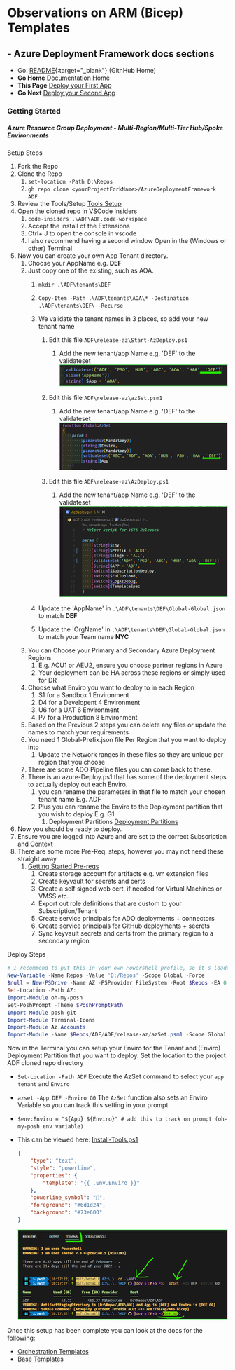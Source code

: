 #  Observations on ARM (Bicep) Templates

## - Azure Deployment Framework docs sections
- Go: [README](https://github.com/brwilkinson/AzureDeploymentFramework#readme){:target="_blank"} (GithHub Home)
- **Go Home** [Documentation Home](./index.md)
- **This Page** [Deploy your First App](./Getting_Started.md)
- **Go Next** [Deploy your Second App](./Getting_Started2.md)

### Getting Started
##### *Azure Resource Group Deployment - Multi-Region/Multi-Tier Hub/Spoke Environments*

Setup Steps

1) Fork the Repo
1) Clone the Repo
    1) `set-location -Path D:\Repos`
    1) `gh repo clone <yourProjectForkName>/AzureDeploymentFramework ADF`
1) Review the Tools/Setup [Tools Setup](./Tools_Setup.md)
1) Open the cloned repo in VSCode Insiders
    1) `code-insiders .\ADF\ADF.code-workspace` 
    1) Accept the install of the Extensions
    1) Ctrl+ J to open the console in vscode
    1) I also recommend having a second window Open in the (Windows or other) Terminal
1) Now you can create your own App Tenant directory.
    1) Choose your AppName e.g. **DEF**
    1) Just copy one of the existing, such as AOA.
        1) `mkdir .\ADF\tenants\DEF`
        1) `Copy-Item -Path .\ADF\tenants\AOA\* -Destination .\ADF\tenants\DEF\ -Recurse`
        1) We validate the tenant names in 3 places, so add your new tenant name
            1) Edit this file `ADF\release-az\Start-AzDeploy.ps1`
                1) Add the new tenant/app Name e.g. 'DEF' to the validateset
                ![Add your tenant/app Name to validateset](./Getting_Started_validateset.png)
            
            1) Edit this file `ADF\release-az\azSet.psm1`
                1) Add the new tenant/app Name e.g. 'DEF' to the validateset
                ![Add your tenant/app Name to validateset](./Getting_Started_validateset2.png)
            
            1) Edit this file `ADF\release-az\AzDeploy.ps1`
                1) Add the new tenant/app Name e.g. 'DEF' to the validateset
                ![Add your tenant/app Name to validateset](./Getting_Started_validateset3.png)
            
        1) Update the 'AppName' in `.\ADF\tenants\DEF\Global-Global.json` to match **DEF**
        1) Update the 'OrgName' in `.\ADF\tenants\DEF\Global-Global.json` to match your Team name **NYC**
    1) You can Choose your Primary and Secondary Azure Deployment Regions
        1) E.g. ACU1 or AEU2, ensure you choose partner regions in Azure
        1) Your deployment can be HA across these regions or simply used for DR
    1) Choose what Enviro you want to deploy to in each Region
        1) S1 for a Sandbox 1 Environment
        1) D4 for a Developent 4 Environment
        1) U6 for a UAT 6 Environment
        1) P7 for a Production 8 Environment
    1) Based on the Previous 2 steps you can delete any files or update the names to match your requirements
    1) You need 1 Global-Prefix.json file Per Region that you want to deploy into
        1) Update the Network ranges in these files so they are unique per region that you choose
    1) There are some ADO Pipeline files you can come back to these.
    1) There is an azure-Deploy.ps1 that has some of the deployment steps to actually deploy out each Enviro.
        1) you can rename the parameters in that file to match your chosen tenant name E.g. ADF
        1) Plus you can rename the Enviro to the Deployment partition that you wish to deploy E.g. G1
            1) Deployment Partitions [Deployment Partitions](./Deployment_Partitions.md)
1) Now you should be ready to deploy.
1) Ensure you are logged into Azure and are set to the correct Subscription and Context
1) There are some more Pre-Req. steps, however you may not need these straight away
    1) [Getting Started Pre-reqs](./Getting_Started_PreReqs.md)
        1) Create storage account for artifacts e.g. vm extension files
        1) Create keyvault for secrets and certs
        1) Create a self signed web cert, if needed for Virtual Machines or VMSS etc.
        1) Export out role definitions that are custom to your Subscription/Tenant
        1) Create service principals for ADO deployments + connectors
        1) Create service principals for GitHub deployments + secrets
        1) Sync keyvault secrets and certs from the primary region to a secondary region

Deploy Steps

```powershell
# I recommend to put this in your own Powershell profile, so it's loaded by default
New-Variable -Name Repos -Value 'D:/Repos' -Scope Global -Force
$null = New-PSDrive -Name AZ -PSProvider FileSystem -Root $Repos -EA 0
Set-Location -Path AZ:
Import-Module oh-my-posh
Set-PoshPrompt -Theme $PoshPromptPath
Import-Module posh-git
Import-Module Terminal-Icons
Import-Module Az.Accounts
Import-Module -Name $Repos/ADF/ADF/release-az/azSet.psm1 -Scope Global -Force

```

Now in the Terminal you can setup your Enviro for the Tenant and (Enviro) Deployment Partition that you want to deploy.
Set the location to the project ADF cloned repo directory
- `Set-Location -Path ADF`
Execute the AzSet command to select your `app tenant` and `Enviro`
- `azset -App DEF -Enviro G0`
The `AzSet` function also sets an Enviro Variable so you can track this setting in your prompt
- `$env:Enviro = "${App} ${Enviro}" # add this to track on prompt (oh-my-posh env variable)`
- This can be viewed here: [Install-Tools.ps1](https://github.com/brwilkinson/AzureDeploymentFramework/blob/main/ADF/1-prereqs/00-InstallTools.ps1#L157)
    ```json
    {
        "type": "text",
        "style": "powerline",
        "properties": {
            "template": "{{ .Env.Enviro }}"
        },
        "powerline_symbol": "",
        "foreground": "#6d1d24",
        "background": "#73e600"
    }
    ```
    
    ![AzSet to select Enviro](./Getting_Started_azset.png)

Once this setup has been complete you can look at the docs for the following:
- [Orchestration Templates](./Orchestration_Templates.md)
- [Base Templates](./Base_Templates.md)